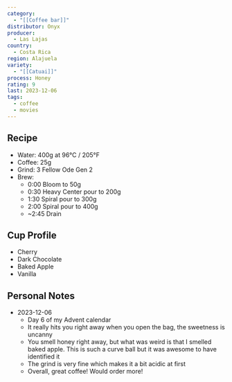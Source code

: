 ```yaml
---
category:
  - "[[Coffee bar]]"
distributor: Onyx
producer:
  - Las Lajas
country:
  - Costa Rica
region: Alajuela
variety:
  - "[[Catuai]]"
process: Honey
rating: 9
last: 2023-12-06
tags:
  - coffee
  - movies
---
```

## Recipe

- Water: 400g at 96°C / 205°F
- Coffee: 25g
- Grind: 3 Fellow Ode Gen 2
- Brew:
	- 0:00 Bloom to 50g
	- 0:30 Heavy Center pour to 200g
	- 1:30 Spiral pour to 300g
	- 2:00 Spiral pour to 400g
	- ~2:45 Drain

## Cup Profile

- Cherry
- Dark Chocolate
- Baked Apple
- Vanilla

## Personal Notes

- 2023-12-06
	- Day 6 of my Advent calendar
	- It really hits you right away when you open the bag, the sweetness is uncanny
	- You smell honey right away, but what was weird is that I smelled baked apple. This is such a curve ball but it was awesome to have identified it
	- The grind is very fine which makes it a bit acidic at first
	- Overall, great coffee! Would order more!